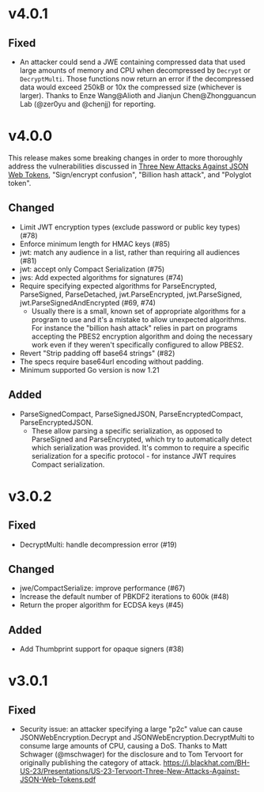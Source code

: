 # v4.0.1

## Fixed

 - An attacker could send a JWE containing compressed data that used large
   amounts of memory and CPU when decompressed by `Decrypt` or `DecryptMulti`.
   Those functions now return an error if the decompressed data would exceed
   250kB or 10x the compressed size (whichever is larger). Thanks to
   Enze Wang@Alioth and Jianjun Chen@Zhongguancun Lab (@zer0yu and @chenjj)
   for reporting.

# v4.0.0

This release makes some breaking changes in order to more thoroughly
address the vulnerabilities discussed in [Three New Attacks Against JSON Web
Tokens][1], "Sign/encrypt confusion", "Billion hash attack", and "Polyglot
token".

## Changed

 - Limit JWT encryption types (exclude password or public key types) (#78)
 - Enforce minimum length for HMAC keys (#85)
 - jwt: match any audience in a list, rather than requiring all audiences (#81)
 - jwt: accept only Compact Serialization (#75)
 - jws: Add expected algorithms for signatures (#74)
 - Require specifying expected algorithms for ParseEncrypted,
   ParseSigned, ParseDetached, jwt.ParseEncrypted, jwt.ParseSigned,
   jwt.ParseSignedAndEncrypted (#69, #74)
   - Usually there is a small, known set of appropriate algorithms for a program
     to use and it's a mistake to allow unexpected algorithms. For instance the
     "billion hash attack" relies in part on programs accepting the PBES2
     encryption algorithm and doing the necessary work even if they weren't
     specifically configured to allow PBES2.
 - Revert "Strip padding off base64 strings" (#82)
  - The specs require base64url encoding without padding.
 - Minimum supported Go version is now 1.21

## Added

 - ParseSignedCompact, ParseSignedJSON, ParseEncryptedCompact, ParseEncryptedJSON.
   - These allow parsing a specific serialization, as opposed to ParseSigned and
     ParseEncrypted, which try to automatically detect which serialization was
     provided. It's common to require a specific serialization for a specific
     protocol - for instance JWT requires Compact serialization.

[1]: https://i.blackhat.com/BH-US-23/Presentations/US-23-Tervoort-Three-New-Attacks-Against-JSON-Web-Tokens.pdf

# v3.0.2

## Fixed

 - DecryptMulti: handle decompression error (#19)

## Changed

 - jwe/CompactSerialize: improve performance (#67)
 - Increase the default number of PBKDF2 iterations to 600k (#48)
 - Return the proper algorithm for ECDSA keys (#45)

## Added

 - Add Thumbprint support for opaque signers (#38)

# v3.0.1

## Fixed

 - Security issue: an attacker specifying a large "p2c" value can cause
   JSONWebEncryption.Decrypt and JSONWebEncryption.DecryptMulti to consume large
   amounts of CPU, causing a DoS. Thanks to Matt Schwager (@mschwager) for the
   disclosure and to Tom Tervoort for originally publishing the category of attack.
   https://i.blackhat.com/BH-US-23/Presentations/US-23-Tervoort-Three-New-Attacks-Against-JSON-Web-Tokens.pdf
